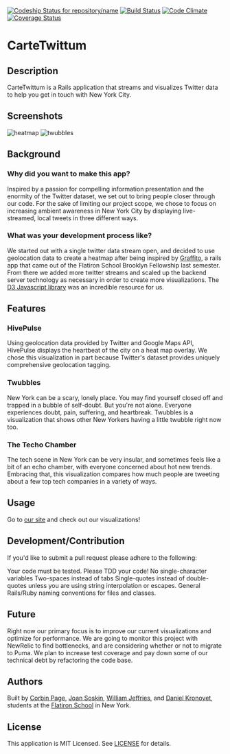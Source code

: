 [ ![Codeship Status for repository/name](https://www.codeship.io/projects/4f774da0-a622-0131-a5d8-66b98f1e75c1/status?branch=master)](https://www.codeship.io/projects/18823)
[![Build Status](https://travis-ci.org/twizards/twitter-app.svg?branch=master)](https://travis-ci.org/twizards/twitter-app)
[![Code Climate](https://codeclimate.com/github/twizards/twitter-app.png)](https://codeclimate.com/github/twizards/twitter-app)
[![Coverage Status](https://coveralls.io/repos/twizards/twitter-app/badge.png?branch=master)](https://coveralls.io/r/twizards/twitter-app?branch=master)

# CarteTwittum

## Description

CarteTwittum is a Rails application that streams and visualizes Twitter data to help you get in touch with New York City.

## Screenshots

![heatmap](http://107.170.117.122/assets/heatmapshot-fa95de4c7fe3a055ddf6da1780921cdf.gif)
![twubbles](http://107.170.117.122/assets/twibbles-4d69b49ec6e2e2f1822714cec6685b6d.gif)

## Background

### Why did you want to make this app? 

Inspired by a passion for compelling information presentation and the enormity of the Twitter dataset, we set out to bring people closer through our code. For the sake of limiting our project scope, we chose to focus on increasing ambient awareness in New York City by displaying live-streamed, local tweets in three different ways.

### What was your development process like?

We started out with a single twitter data stream open, and decided to use geolocation data to create a heatmap after being inspired by [Graffito](graffito.herokuapp.com), a rails app that came out of the Flatiron School Brooklyn Fellowship last semester. From there we added more twitter streams and scaled up the backend server technology as necessary in order to create more visualizations. The [D3 Javascript library](d3js.org) was an incredible resource for us.

## Features

### HivePulse

Using geolocation data provided by Twitter and Google Maps API, HivePulse displays the heartbeat of the city on a heat map overlay. We chose this visualization in part because Twitter's dataset provides uniquely comprehensive geolocation tagging.

### Twubbles

New York can be a scary, lonely place. You may find yourself closed off and trapped in a bubble of self-doubt. But you're not alone. Everyone experiences doubt, pain, suffering, and heartbreak. Twubbles is a visualization that shows other New Yorkers having a little twubble right now too.

### The Techo Chamber

The tech scene in New York can be very insular, and sometimes feels like a bit of an echo chamber, with everyone concerned about hot new trends. Embracing that, this visualization compares how much people are tweeting about a few top tech companies in a variety of ways.

## Usage

Go to [our site](http://www.cartetwittum.com/) and check out our visualizations!

## Development/Contribution

If you'd like to submit a pull request please adhere to the following:

Your code must be tested. Please TDD your code!
No single-character variables
Two-spaces instead of tabs
Single-quotes instead of double-quotes unless you are using string interpolation or escapes.
General Rails/Ruby naming conventions for files and classes.

## Future

Right now our primary focus is to improve our current visualizations and optimize for performance. We are going to monitor this project with NewRelic to find bottlenecks, and are considering whether or not to migrate to Puma. We plan to increase test coverage and pay down some of our technical debt by refactoring the code base.

## Authors
Built by [Corbin Page](http://www.linkedin.com/in/corbintpage),
[Joan Soskin](http://www.linkedin.com/in/joansoskin),
[William Jeffries](http://www.linkedin.com/in/williamjeffries), and
[Daniel Kronovet](http://www.linkedin.com/in/dkronovet), students at the [Flatiron School](http://flatironschool.com/) in New York.

## License

This application is MIT Licensed. See [LICENSE](https://github.com/twizards/twitter-app/blob/master/LICENSE) for details.
